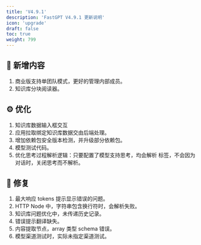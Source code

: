 ```yaml
---
title: 'V4.9.1'
description: 'FastGPT V4.9.1 更新说明'
icon: 'upgrade'
draft: false
toc: true
weight: 799
---
```


## 🚀 新增内容

1. 商业版支持单团队模式，更好的管理内部成员。
2. 知识库分块阅读器。

## ⚙️ 优化

1. 知识库数据输入框交互
2. 应用拉取绑定知识库数据交由后端处理。
3. 增加依赖包安全版本检测，并升级部分依赖包。
4. 模型测试代码。
5. 优化思考过程解析逻辑：只要配置了模型支持思考，均会解析 <think> 标签，不会因为对话时，关闭思考而不解析。

## 🐛 修复

1. 最大响应 tokens 提示显示错误的问题。
2. HTTP Node 中，字符串包含换行符时，会解析失败。
3. 知识库问题优化中，未传递历史记录。
4. 错误提示翻译缺失。
5. 内容提取节点，array 类型 schema 错误。
6. 模型渠道测试时，实际未指定渠道测试。